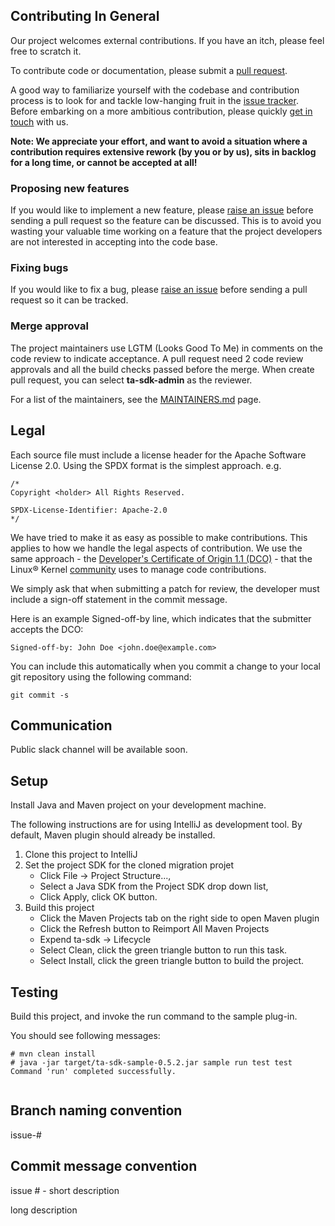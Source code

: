 ## Contributing In General
Our project welcomes external contributions. If you have an itch, please feel
free to scratch it.

To contribute code or documentation, please submit a [pull request](https://github.com/IBM/transformation-advisor-sdk/pulls).

A good way to familiarize yourself with the codebase and contribution process is
to look for and tackle low-hanging fruit in the [issue tracker](https://github.com/IBM/transformation-advisor-sdk/issues).
Before embarking on a more ambitious contribution, please quickly [get in touch](#communication) with us.

**Note: We appreciate your effort, and want to avoid a situation where a contribution
requires extensive rework (by you or by us), sits in backlog for a long time, or
cannot be accepted at all!**

### Proposing new features

If you would like to implement a new feature, please [raise an issue](https://github.com/IBM/transformation-advisor-sdk/issues)
before sending a pull request so the feature can be discussed. This is to avoid
you wasting your valuable time working on a feature that the project developers
are not interested in accepting into the code base.

### Fixing bugs

If you would like to fix a bug, please [raise an issue](https://github.com/IBM/transformation-advisor-sdk/issues) before sending a
pull request so it can be tracked.

### Merge approval

The project maintainers use LGTM (Looks Good To Me) in comments on the code
review to indicate acceptance. A pull request need 2 code review approvals and all the build checks passed before the merge. 
When create pull request,  you can select **ta-sdk-admin** as the reviewer.

For a list of the maintainers, see the [MAINTAINERS.md](MAINTAINERS.md) page.

## Legal

Each source file must include a license header for the Apache
Software License 2.0. Using the SPDX format is the simplest approach.
e.g.

```
/*
Copyright <holder> All Rights Reserved.

SPDX-License-Identifier: Apache-2.0
*/
```

We have tried to make it as easy as possible to make contributions. This
applies to how we handle the legal aspects of contribution. We use the
same approach - the [Developer's Certificate of Origin 1.1 (DCO)](https://developercertificate.org/) - that the Linux® Kernel [community](https://elinux.org/Developer_Certificate_Of_Origin)
uses to manage code contributions.

We simply ask that when submitting a patch for review, the developer
must include a sign-off statement in the commit message.

Here is an example Signed-off-by line, which indicates that the
submitter accepts the DCO:

```
Signed-off-by: John Doe <john.doe@example.com>
```

You can include this automatically when you commit a change to your
local git repository using the following command:

```
git commit -s
```

## Communication
Public slack channel will be available soon.

## Setup
Install Java and Maven project on your development machine.

The following instructions are for using IntelliJ as development tool.
By default,  Maven plugin should already be installed.
1.  Clone this project to IntelliJ
2.  Set the project SDK for the cloned migration projet
     + Click File -> Project Structure...,
     + Select a Java SDK from the Project SDK drop down list,
     + Click Apply,  click OK button.
3.  Build this project
     + Click the Maven Projects tab on the right side to open Maven plugin
     + Click the Refresh button to Reimport All Maven Projects
     + Expend ta-sdk -> Lifecycle
     + Select Clean,  click the green triangle button to run this task.
     + Select Install, click the green triangle button to build the project.

## Testing
Build this project, and invoke the run command to the sample plug-in.

You should see following messages:

```
# mvn clean install
# java -jar target/ta-sdk-sample-0.5.2.jar sample run test test
Command 'run' completed successfully.


```

## Branch naming convention

issue-#<number>

## Commit message convention

issue #<number> - short description

long description

